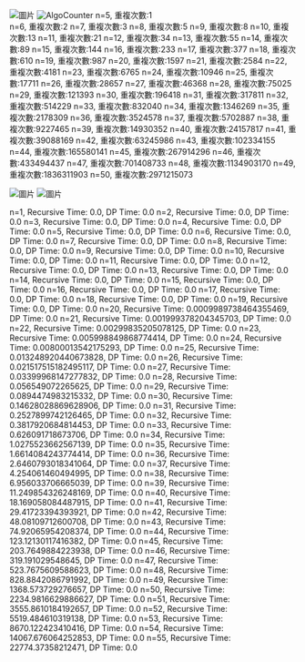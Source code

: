 ![圖片](https://github.com/cskjkl/AlgoAssignment/assets/96171599/58c565b6-a693-45f9-8993-d336aed23f66)
![AlgoCounter](https://github.com/cskjkl/AlgoAssignment/assets/96171599/19a56dd7-0d18-4899-9c4c-fc4733f2def8)
n=5, 重複次數:1  
n=6, 重複次數:2
n=7, 重複次數:3
n=8, 重複次數:5
n=9, 重複次數:8
n=10, 重複次數:13
n=11, 重複次數:21
n=12, 重複次數:34
n=13, 重複次數:55
n=14, 重複次數:89
n=15, 重複次數:144
n=16, 重複次數:233
n=17, 重複次數:377
n=18, 重複次數:610
n=19, 重複次數:987
n=20, 重複次數:1597
n=21, 重複次數:2584
n=22, 重複次數:4181
n=23, 重複次數:6765
n=24, 重複次數:10946
n=25, 重複次數:17711
n=26, 重複次數:28657
n=27, 重複次數:46368
n=28, 重複次數:75025
n=29, 重複次數:121393
n=30, 重複次數:196418
n=31, 重複次數:317811
n=32, 重複次數:514229
n=33, 重複次數:832040
n=34, 重複次數:1346269
n=35, 重複次數:2178309
n=36, 重複次數:3524578
n=37, 重複次數:5702887
n=38, 重複次數:9227465
n=39, 重複次數:14930352
n=40, 重複次數:24157817
n=41, 重複次數:39088169
n=42, 重複次數:63245986
n=43, 重複次數:102334155
n=44, 重複次數:165580141
n=45, 重複次數:267914296
n=46, 重複次數:433494437
n=47, 重複次數:701408733
n=48, 重複次數:1134903170
n=49, 重複次數:1836311903
n=50, 重複次數:2971215073

![圖片](https://github.com/cskjkl/AlgoAssignment/assets/96171599/0f8a0552-b6ec-488d-a867-c29e56f7d43a)
![圖片](https://github.com/cskjkl/AlgoAssignment/assets/96171599/52e84a3a-30d7-4b65-8a21-1c4c9eb8c1e0)



n=1, Recursive Time: 0.0, DP Time: 0.0
n=2, Recursive Time: 0.0, DP Time: 0.0
n=3, Recursive Time: 0.0, DP Time: 0.0
n=4, Recursive Time: 0.0, DP Time: 0.0
n=5, Recursive Time: 0.0, DP Time: 0.0
n=6, Recursive Time: 0.0, DP Time: 0.0
n=7, Recursive Time: 0.0, DP Time: 0.0
n=8, Recursive Time: 0.0, DP Time: 0.0
n=9, Recursive Time: 0.0, DP Time: 0.0
n=10, Recursive Time: 0.0, DP Time: 0.0
n=11, Recursive Time: 0.0, DP Time: 0.0
n=12, Recursive Time: 0.0, DP Time: 0.0
n=13, Recursive Time: 0.0, DP Time: 0.0
n=14, Recursive Time: 0.0, DP Time: 0.0
n=15, Recursive Time: 0.0, DP Time: 0.0
n=16, Recursive Time: 0.0, DP Time: 0.0
n=17, Recursive Time: 0.0, DP Time: 0.0
n=18, Recursive Time: 0.0, DP Time: 0.0
n=19, Recursive Time: 0.0, DP Time: 0.0
n=20, Recursive Time: 0.0009989738464355469, DP Time: 0.0
n=21, Recursive Time: 0.001999378204345703, DP Time: 0.0
n=22, Recursive Time: 0.00299835205078125, DP Time: 0.0
n=23, Recursive Time: 0.005998849868774414, DP Time: 0.0
n=24, Recursive Time: 0.00800013542175293, DP Time: 0.0
n=25, Recursive Time: 0.013248920440673828, DP Time: 0.0
n=26, Recursive Time: 0.021517515182495117, DP Time: 0.0
n=27, Recursive Time: 0.03399968147277832, DP Time: 0.0
n=28, Recursive Time: 0.056549072265625, DP Time: 0.0
n=29, Recursive Time: 0.0894474983215332, DP Time: 0.0
n=30, Recursive Time: 0.14628028869628906, DP Time: 0.0
n=31, Recursive Time: 0.2527899742126465, DP Time: 0.0
n=32, Recursive Time: 0.3817920684814453, DP Time: 0.0
n=33, Recursive Time: 0.626091718673706, DP Time: 0.0
n=34, Recursive Time: 1.0275523662567139, DP Time: 0.0
n=35, Recursive Time: 1.6614084243774414, DP Time: 0.0
n=36, Recursive Time: 2.6460793018341064, DP Time: 0.0
n=37, Recursive Time: 4.254061460494995, DP Time: 0.0
n=38, Recursive Time: 6.956033706665039, DP Time: 0.0
n=39, Recursive Time: 11.249854326248169, DP Time: 0.0
n=40, Recursive Time: 18.169058084487915, DP Time: 0.0
n=41, Recursive Time: 29.41723394393921, DP Time: 0.0
n=42, Recursive Time: 48.08109712600708, DP Time: 0.0
n=43, Recursive Time: 74.92065954208374, DP Time: 0.0
n=44, Recursive Time: 123.12130117416382, DP Time: 0.0
n=45, Recursive Time: 203.7649884223938, DP Time: 0.0
n=46, Recursive Time: 319.191029548645, DP Time: 0.0
n=47, Recursive Time: 523.7675609588623, DP Time: 0.0
n=48, Recursive Time: 828.8842086791992, DP Time: 0.0
n=49, Recursive Time: 1368.573729276657, DP Time: 0.0
n=50, Recursive Time: 2234.9816629886627, DP Time: 0.0
n=51, Recursive Time: 3555.8610184192657, DP Time: 0.0
n=52, Recursive Time: 5519.484610319138, DP Time: 0.0
n=53, Recursive Time: 8670.122423410416, DP Time: 0.0
n=54, Recursive Time: 14067.676064252853, DP Time: 0.0
n=55, Recursive Time: 22774.37358212471, DP Time: 0.0
